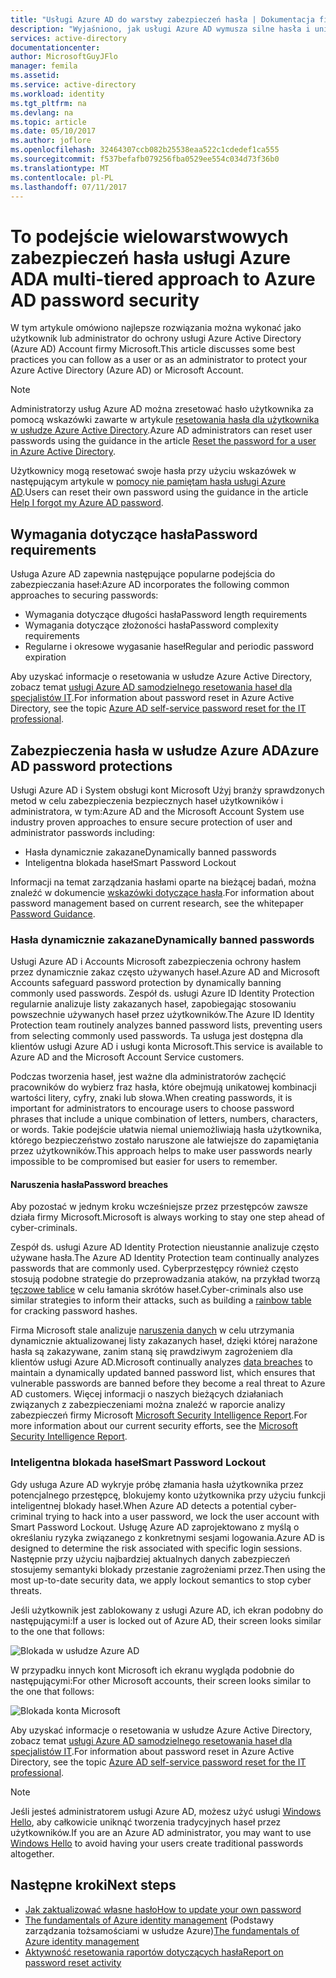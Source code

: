```yaml
---
title: "Usługi Azure AD do warstwy zabezpieczeń hasła | Dokumentacja firmy Microsoft"
description: "Wyjaśniono, jak usługi Azure AD wymusza silne hasła i uniemożliwia hasła użytkowników przez przestępców,"
services: active-directory
documentationcenter: 
author: MicrosoftGuyJFlo
manager: femila
ms.assetid: 
ms.service: active-directory
ms.workload: identity
ms.tgt_pltfrm: na
ms.devlang: na
ms.topic: article
ms.date: 05/10/2017
ms.author: joflore
ms.openlocfilehash: 32464307ccb082b25538eaa522c1cdedef1ca555
ms.sourcegitcommit: f537befafb079256fba0529ee554c034d73f36b0
ms.translationtype: MT
ms.contentlocale: pl-PL
ms.lasthandoff: 07/11/2017
---
```

# <a name="a-multi-tiered-approach-to-azure-ad-password-security"></a><span data-ttu-id="2c2a0-103">To podejście wielowarstwowych zabezpieczeń hasła usługi Azure AD</span><span class="sxs-lookup"><span data-stu-id="2c2a0-103">A multi-tiered approach to Azure AD password security</span></span>

<span data-ttu-id="2c2a0-104">W tym artykule omówiono najlepsze rozwiązania można wykonać jako użytkownik lub administrator do ochrony usługi Azure Active Directory (Azure AD) Account firmy Microsoft.</span><span class="sxs-lookup"><span data-stu-id="2c2a0-104">This article discusses some best practices you can follow as a user or as an administrator to protect your Azure Active Directory (Azure AD) or Microsoft Account.</span></span>

 > [!NOTE]
 > <span data-ttu-id="2c2a0-105">Administratorzy usług Azure AD można zresetować hasło użytkownika za pomocą wskazówki zawarte w artykule [resetowania hasła dla użytkownika w usłudze Azure Active Directory](active-directory-users-reset-password-azure-portal.md).</span><span class="sxs-lookup"><span data-stu-id="2c2a0-105">Azure AD administrators can reset user passwords using the guidance in the article [Reset the password for a user in Azure Active Directory](active-directory-users-reset-password-azure-portal.md).</span></span>
 >
 > <span data-ttu-id="2c2a0-106">Użytkownicy mogą resetować swoje hasła przy użyciu wskazówek w następującym artykule w [pomocy nie pamiętam hasła usługi Azure AD](active-directory-passwords-update-your-own-password.md).</span><span class="sxs-lookup"><span data-stu-id="2c2a0-106">Users can reset their own password using the guidance in the article [Help I forgot my Azure AD password](active-directory-passwords-update-your-own-password.md).</span></span>
 >

## <a name="password-requirements"></a><span data-ttu-id="2c2a0-107">Wymagania dotyczące hasła</span><span class="sxs-lookup"><span data-stu-id="2c2a0-107">Password requirements</span></span>

<span data-ttu-id="2c2a0-108">Usługa Azure AD zapewnia następujące popularne podejścia do zabezpieczania haseł:</span><span class="sxs-lookup"><span data-stu-id="2c2a0-108">Azure AD incorporates the following common approaches to securing passwords:</span></span>

* <span data-ttu-id="2c2a0-109">Wymagania dotyczące długości hasła</span><span class="sxs-lookup"><span data-stu-id="2c2a0-109">Password length requirements</span></span>
* <span data-ttu-id="2c2a0-110">Wymagania dotyczące złożoności hasła</span><span class="sxs-lookup"><span data-stu-id="2c2a0-110">Password complexity requirements</span></span>
* <span data-ttu-id="2c2a0-111">Regularne i okresowe wygasanie haseł</span><span class="sxs-lookup"><span data-stu-id="2c2a0-111">Regular and periodic password expiration</span></span>

<span data-ttu-id="2c2a0-112">Aby uzyskać informacje o resetowania w usłudze Azure Active Directory, zobacz temat [usługi Azure AD samodzielnego resetowania haseł dla specjalistów IT](active-directory-passwords.md).</span><span class="sxs-lookup"><span data-stu-id="2c2a0-112">For information about password reset in Azure Active Directory, see the topic [Azure AD self-service password reset for the IT professional](active-directory-passwords.md).</span></span>

## <a name="azure-ad-password-protections"></a><span data-ttu-id="2c2a0-113">Zabezpieczenia hasła w usłudze Azure AD</span><span class="sxs-lookup"><span data-stu-id="2c2a0-113">Azure AD password protections</span></span>

<span data-ttu-id="2c2a0-114">Usługi Azure AD i System obsługi kont Microsoft Użyj branży sprawdzonych metod w celu zabezpieczenia bezpiecznych haseł użytkowników i administratora, w tym:</span><span class="sxs-lookup"><span data-stu-id="2c2a0-114">Azure AD and the Microsoft Account System use industry proven approaches to ensure secure protection of user and administrator passwords including:</span></span>

* <span data-ttu-id="2c2a0-115">Hasła dynamicznie zakazane</span><span class="sxs-lookup"><span data-stu-id="2c2a0-115">Dynamically banned passwords</span></span>
* <span data-ttu-id="2c2a0-116">Inteligentna blokada haseł</span><span class="sxs-lookup"><span data-stu-id="2c2a0-116">Smart Password Lockout</span></span>

<span data-ttu-id="2c2a0-117">Informacji na temat zarządzania hasłami oparte na bieżącej badań, można znaleźć w dokumencie [wskazówki dotyczące hasła](http://aka.ms/passwordguidance).</span><span class="sxs-lookup"><span data-stu-id="2c2a0-117">For information about password management based on current research, see the whitepaper [Password Guidance](http://aka.ms/passwordguidance).</span></span>

### <a name="dynamically-banned-passwords"></a><span data-ttu-id="2c2a0-118">Hasła dynamicznie zakazane</span><span class="sxs-lookup"><span data-stu-id="2c2a0-118">Dynamically banned passwords</span></span>

<span data-ttu-id="2c2a0-119">Usługi Azure AD i Accounts Microsoft zabezpieczenia ochrony hasłem przez dynamicznie zakaz często używanych haseł.</span><span class="sxs-lookup"><span data-stu-id="2c2a0-119">Azure AD and Microsoft Accounts safeguard password protection by dynamically banning commonly used passwords.</span></span> <span data-ttu-id="2c2a0-120">Zespół ds. usługi Azure ID Identity Protection regularnie analizuje listy zakazanych haseł, zapobiegając stosowaniu powszechnie używanych haseł przez użytkowników.</span><span class="sxs-lookup"><span data-stu-id="2c2a0-120">The Azure ID Identity Protection team routinely analyzes banned password lists, preventing users from selecting commonly used passwords.</span></span> <span data-ttu-id="2c2a0-121">Ta usługa jest dostępna dla klientów usługi Azure AD i usługi konta Microsoft.</span><span class="sxs-lookup"><span data-stu-id="2c2a0-121">This service is available to Azure AD and the Microsoft Account Service customers.</span></span>

<span data-ttu-id="2c2a0-122">Podczas tworzenia haseł, jest ważne dla administratorów zachęcić pracowników do wybierz fraz hasła, które obejmują unikatowej kombinacji wartości litery, cyfry, znaki lub słowa.</span><span class="sxs-lookup"><span data-stu-id="2c2a0-122">When creating passwords, it is important for administrators to encourage users to choose password phrases that include a unique combination of letters, numbers, characters, or words.</span></span> <span data-ttu-id="2c2a0-123">Takie podejście ułatwia niemal uniemożliwiają hasła użytkownika, którego bezpieczeństwo zostało naruszone ale łatwiejsze do zapamiętania przez użytkowników.</span><span class="sxs-lookup"><span data-stu-id="2c2a0-123">This approach helps to make user passwords nearly impossible to be compromised but easier for users to remember.</span></span>

#### <a name="password-breaches"></a><span data-ttu-id="2c2a0-124">Naruszenia hasła</span><span class="sxs-lookup"><span data-stu-id="2c2a0-124">Password breaches</span></span>

<span data-ttu-id="2c2a0-125">Aby pozostać w jednym kroku wcześniejsze przez przestępców zawsze działa firmy Microsoft.</span><span class="sxs-lookup"><span data-stu-id="2c2a0-125">Microsoft is always working to stay one step ahead of cyber-criminals.</span></span>

<span data-ttu-id="2c2a0-126">Zespół ds. usługi Azure AD Identity Protection nieustannie analizuje często używane hasła.</span><span class="sxs-lookup"><span data-stu-id="2c2a0-126">The Azure AD Identity Protection team continually analyzes passwords that are commonly used.</span></span> <span data-ttu-id="2c2a0-127">Cyberprzestępcy również często stosują podobne strategie do przeprowadzania ataków, na przykład tworzą [tęczowe tablice](https://en.wikipedia.org/wiki/Rainbow_table) w celu łamania skrótów haseł.</span><span class="sxs-lookup"><span data-stu-id="2c2a0-127">Cyber-criminals also use similar strategies to inform their attacks, such as building a [rainbow table](https://en.wikipedia.org/wiki/Rainbow_table) for cracking password hashes.</span></span>

<span data-ttu-id="2c2a0-128">Firma Microsoft stale analizuje [naruszenia danych](https://www.privacyrights.org/data-breaches) w celu utrzymania dynamicznie aktualizowanej listy zakazanych haseł, dzięki której narażone hasła są zakazywane, zanim staną się prawdziwym zagrożeniem dla klientów usługi Azure AD.</span><span class="sxs-lookup"><span data-stu-id="2c2a0-128">Microsoft continually analyzes [data breaches](https://www.privacyrights.org/data-breaches) to maintain a dynamically updated banned password list, which ensures that vulnerable passwords are banned before they become a real threat to Azure AD customers.</span></span> <span data-ttu-id="2c2a0-129">Więcej informacji o naszych bieżących działaniach związanych z zabezpieczeniami można znaleźć w raporcie analizy zabezpieczeń firmy Microsoft [Microsoft Security Intelligence Report](https://www.microsoft.com/security/sir/default.aspx).</span><span class="sxs-lookup"><span data-stu-id="2c2a0-129">For more information about our current security efforts, see the [Microsoft Security Intelligence Report](https://www.microsoft.com/security/sir/default.aspx).</span></span>

### <a name="smart-password-lockout"></a><span data-ttu-id="2c2a0-130">Inteligentna blokada haseł</span><span class="sxs-lookup"><span data-stu-id="2c2a0-130">Smart Password Lockout</span></span>

<span data-ttu-id="2c2a0-131">Gdy usługa Azure AD wykryje próbę złamania hasła użytkownika przez potencjalnego przestępcę, blokujemy konto użytkownika przy użyciu funkcji inteligentnej blokady haseł.</span><span class="sxs-lookup"><span data-stu-id="2c2a0-131">When Azure AD detects a potential cyber-criminal trying to hack into a user password, we lock the user account with Smart Password Lockout.</span></span> <span data-ttu-id="2c2a0-132">Usługę Azure AD zaprojektowano z myślą o określaniu ryzyka związanego z konkretnymi sesjami logowania.</span><span class="sxs-lookup"><span data-stu-id="2c2a0-132">Azure AD is designed to determine the risk associated with specific login sessions.</span></span> <span data-ttu-id="2c2a0-133">Następnie przy użyciu najbardziej aktualnych danych zabezpieczeń stosujemy semantyki blokady przestanie zagrożeniami przez.</span><span class="sxs-lookup"><span data-stu-id="2c2a0-133">Then using the most up-to-date security data, we apply lockout semantics to stop cyber threats.</span></span>

<span data-ttu-id="2c2a0-134">Jeśli użytkownik jest zablokowany z usługi Azure AD, ich ekran podobny do następującymi:</span><span class="sxs-lookup"><span data-stu-id="2c2a0-134">If a user is locked out of Azure AD, their screen looks similar to the one that follows:</span></span>

  ![Blokada w usłudze Azure AD](./media/active-directory-secure-passwords/locked-out-azuread.png)

<span data-ttu-id="2c2a0-136">W przypadku innych kont Microsoft ich ekranu wygląda podobnie do następującymi:</span><span class="sxs-lookup"><span data-stu-id="2c2a0-136">For other Microsoft accounts, their screen looks similar to the one that follows:</span></span>

  ![Blokada konta Microsoft](./media/active-directory-secure-passwords/locked-out-ms-accounts.png)

<span data-ttu-id="2c2a0-138">Aby uzyskać informacje o resetowania w usłudze Azure Active Directory, zobacz temat [usługi Azure AD samodzielnego resetowania haseł dla specjalistów IT](active-directory-passwords.md).</span><span class="sxs-lookup"><span data-stu-id="2c2a0-138">For information about password reset in Azure Active Directory, see the topic [Azure AD self-service password reset for the IT professional](active-directory-passwords.md).</span></span>

  >[!NOTE]
  ><span data-ttu-id="2c2a0-139">Jeśli jesteś administratorem usługi Azure AD, możesz użyć usługi [Windows Hello](https://www.microsoft.com/windows/windows-hello), aby całkowicie uniknąć tworzenia tradycyjnych haseł przez użytkowników.</span><span class="sxs-lookup"><span data-stu-id="2c2a0-139">If you are an Azure AD administrator, you may want to use [Windows Hello](https://www.microsoft.com/windows/windows-hello) to avoid having your users create traditional passwords altogether.</span></span>
  >

## <a name="next-steps"></a><span data-ttu-id="2c2a0-140">Następne kroki</span><span class="sxs-lookup"><span data-stu-id="2c2a0-140">Next steps</span></span>

* [<span data-ttu-id="2c2a0-141">Jak zaktualizować własne hasło</span><span class="sxs-lookup"><span data-stu-id="2c2a0-141">How to update your own password</span></span>](active-directory-passwords-update-your-own-password.md)
* <span data-ttu-id="2c2a0-142">[The fundamentals of Azure identity management](fundamentals-identity.md) (Podstawy zarządzania tożsamościami w usłudze Azure)</span><span class="sxs-lookup"><span data-stu-id="2c2a0-142">[The fundamentals of Azure identity management](fundamentals-identity.md)</span></span>
* [<span data-ttu-id="2c2a0-143">Aktywność resetowania raportów dotyczących hasła</span><span class="sxs-lookup"><span data-stu-id="2c2a0-143">Report on password reset activity</span></span>](active-directory-passwords-reporting.md)


